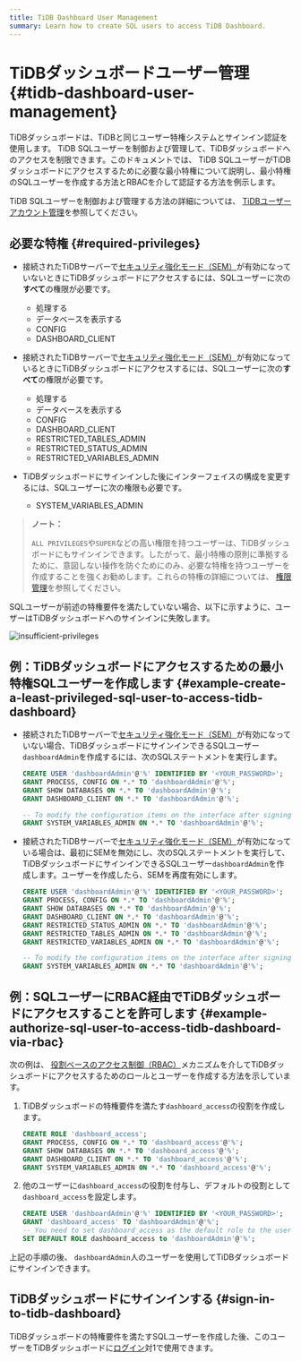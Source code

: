 ```yaml
---
title: TiDB Dashboard User Management
summary: Learn how to create SQL users to access TiDB Dashboard.
---
```


# TiDBダッシュボードユーザー管理 {#tidb-dashboard-user-management}

TiDBダッシュボードは、TiDBと同じユーザー特権システムとサインイン認証を使用します。 TiDB SQLユーザーを制御および管理して、TiDBダッシュボードへのアクセスを制限できます。このドキュメントでは、 TiDB SQLユーザーがTiDBダッシュボードにアクセスするために必要な最小特権について説明し、最小特権のSQLユーザーを作成する方法とRBACを介して認証する方法を例示します。

TiDB SQLユーザーを制御および管理する方法の詳細については、 [TiDBユーザーアカウント管理](/user-account-management.md)を参照してください。

## 必要な特権 {#required-privileges}

-   接続されたTiDBサーバーで[セキュリティ強化モード（SEM）](/system-variables.md#tidb_enable_enhanced_security)が有効になっていないときにTiDBダッシュボードにアクセスするには、SQLユーザーに次の**すべて**の権限が必要です。

    -   処理する
    -   データベースを表示する
    -   CONFIG
    -   DASHBOARD_CLIENT

-   接続されたTiDBサーバーで[セキュリティ強化モード（SEM）](/system-variables.md#tidb_enable_enhanced_security)が有効になっているときにTiDBダッシュボードにアクセスするには、SQLユーザーに次の**すべて**の権限が必要です。

    -   処理する
    -   データベースを表示する
    -   CONFIG
    -   DASHBOARD_CLIENT
    -   RESTRICTED_TABLES_ADMIN
    -   RESTRICTED_STATUS_ADMIN
    -   RESTRICTED_VARIABLES_ADMIN

-   TiDBダッシュボードにサインインした後にインターフェイスの構成を変更するには、SQLユーザーに次の権限も必要です。

    -   SYSTEM_VARIABLES_ADMIN

> **ノート：**
>
> `ALL PRIVILEGES`や`SUPER`などの高い権限を持つユーザーは、TiDBダッシュボードにもサインインできます。したがって、最小特権の原則に準拠するために、意図しない操作を防ぐためにのみ、必要な特権を持つユーザーを作成することを強くお勧めします。これらの特権の詳細については、 [権限管理](/privilege-management.md)を参照してください。

SQLユーザーが前述の特権要件を満たしていない場合、以下に示すように、ユーザーはTiDBダッシュボードへのサインインに失敗します。

![insufficient-privileges](https://download.pingcap.com/images/docs/dashboard/dashboard-user-insufficient-privileges.png)

## 例：TiDBダッシュボードにアクセスするための最小特権SQLユーザーを作成します {#example-create-a-least-privileged-sql-user-to-access-tidb-dashboard}

-   接続されたTiDBサーバーで[セキュリティ強化モード（SEM）](/system-variables.md#tidb_enable_enhanced_security)が有効になっていない場合、TiDBダッシュボードにサインインできるSQLユーザー`dashboardAdmin`を作成するには、次のSQLステートメントを実行します。

    ```sql
    CREATE USER 'dashboardAdmin'@'%' IDENTIFIED BY '<YOUR_PASSWORD>';
    GRANT PROCESS, CONFIG ON *.* TO 'dashboardAdmin'@'%';
    GRANT SHOW DATABASES ON *.* TO 'dashboardAdmin'@'%';
    GRANT DASHBOARD_CLIENT ON *.* TO 'dashboardAdmin'@'%';

    -- To modify the configuration items on the interface after signing in to TiDB Dashboard, the user-defined SQL user must be granted with the following privilege.
    GRANT SYSTEM_VARIABLES_ADMIN ON *.* TO 'dashboardAdmin'@'%';
    ```

-   接続されたTiDBサーバーで[セキュリティ強化モード（SEM）](/system-variables.md#tidb_enable_enhanced_security)が有効になっている場合は、最初にSEMを無効にし、次のSQLステートメントを実行して、TiDBダッシュボードにサインインできるSQLユーザー`dashboardAdmin`を作成します。ユーザーを作成したら、SEMを再度有効にします。

    ```sql
    CREATE USER 'dashboardAdmin'@'%' IDENTIFIED BY '<YOUR_PASSWORD>';
    GRANT PROCESS, CONFIG ON *.* TO 'dashboardAdmin'@'%';
    GRANT SHOW DATABASES ON *.* TO 'dashboardAdmin'@'%';
    GRANT DASHBOARD_CLIENT ON *.* TO 'dashboardAdmin'@'%';
    GRANT RESTRICTED_STATUS_ADMIN ON *.* TO 'dashboardAdmin'@'%';
    GRANT RESTRICTED_TABLES_ADMIN ON *.* TO 'dashboardAdmin'@'%';
    GRANT RESTRICTED_VARIABLES_ADMIN ON *.* TO 'dashboardAdmin'@'%';

    -- To modify the configuration items on the interface after signing in to TiDB Dashboard, the user-defined SQL user must be granted with the following privilege.
    GRANT SYSTEM_VARIABLES_ADMIN ON *.* TO 'dashboardAdmin'@'%';
    ```

## 例：SQLユーザーにRBAC経由でTiDBダッシュボードにアクセスすることを許可します {#example-authorize-sql-user-to-access-tidb-dashboard-via-rbac}

次の例は、 [役割ベースのアクセス制御（RBAC）](/role-based-access-control.md)メカニズムを介してTiDBダッシュボードにアクセスするためのロールとユーザーを作成する方法を示しています。

1.  TiDBダッシュボードの特権要件を満たす`dashboard_access`の役割を作成します。

    ```sql
    CREATE ROLE 'dashboard_access';
    GRANT PROCESS, CONFIG ON *.* TO 'dashboard_access'@'%';
    GRANT SHOW DATABASES ON *.* TO 'dashboard_access'@'%';
    GRANT DASHBOARD_CLIENT ON *.* TO 'dashboard_access'@'%';
    GRANT SYSTEM_VARIABLES_ADMIN ON *.* TO 'dashboard_access'@'%';
    ```

2.  他のユーザーに`dashboard_access`の役割を付与し、デフォルトの役割として`dashboard_access`を設定します。

    ```sql
    CREATE USER 'dashboardAdmin'@'%' IDENTIFIED BY '<YOUR_PASSWORD>';
    GRANT 'dashboard_access' TO 'dashboardAdmin'@'%';
    -- You need to set dashboard_access as the default role to the user
    SET DEFAULT ROLE dashboard_access to 'dashboardAdmin'@'%';
    ```

上記の手順の後、 `dashboardAdmin`人のユーザーを使用してTiDBダッシュボードにサインインできます。

## TiDBダッシュボードにサインインする {#sign-in-to-tidb-dashboard}

TiDBダッシュボードの特権要件を満たすSQLユーザーを作成した後、このユーザーをTiDBダッシュボードに[ログイン](/dashboard/dashboard-access.md#sign-in)対1で使用できます。
